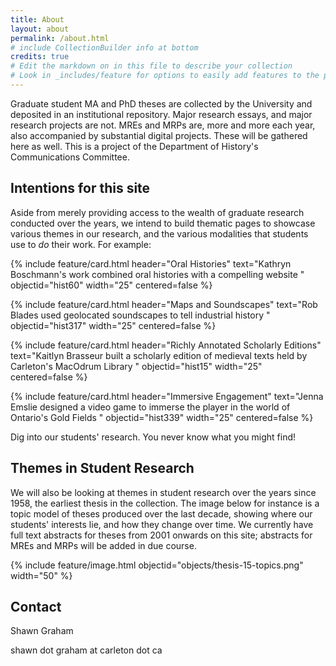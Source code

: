 ```yaml
---
title: About
layout: about
permalink: /about.html
# include CollectionBuilder info at bottom
credits: true
# Edit the markdown on in this file to describe your collection
# Look in _includes/feature for options to easily add features to the page
---
```


Graduate student MA and PhD theses are collected by the University and deposited in an institutional repository. Major research essays, and major research projects are not. MREs and MRPs are, more and more each year, also accompanied by substantial digital projects. These will be gathered here as well. This is a project of the Department of History's Communications Committee.

## Intentions for this site

Aside from merely providing access to the wealth of graduate research conducted over the years, we intend to build thematic pages to showcase various themes in our research, and the various modalities that students use to _do_ their work. For example:

{% include feature/card.html header="Oral Histories" text="Kathryn Boschmann's work combined oral histories with a compelling website " objectid="hist60" width="25" centered=false %}

{% include feature/card.html header="Maps and Soundscapes" text="Rob Blades used geolocated soundscapes to tell industrial history " objectid="hist317" width="25" centered=false %}

{% include feature/card.html header="Richly Annotated Scholarly Editions" text="Kaitlyn Brasseur built a scholarly edition of medieval texts held by Carleton's MacOdrum Library " objectid="hist15" width="25" centered=false %}

{% include feature/card.html header="Immersive Engagement" text="Jenna Emslie designed a video game to immerse the player in the world of Ontario's Gold Fields " objectid="hist339" width="25" centered=false %}

Dig into our students' research. You never know what you might find!

## Themes in Student Research

We will also be looking at themes in student research over the years since 1958, the earliest thesis in the collection. The image below for instance is a topic model of theses produced over the last decade, showing where our students' interests lie, and how they change over time. We currently have full text abstracts for theses from 2001 onwards on this site; abstracts for MREs and MRPs will be added in due course. 

{% include feature/image.html objectid="objects/thesis-15-topics.png" width="50" %}

## Contact

Shawn Graham

shawn dot graham at carleton dot ca



